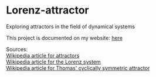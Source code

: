 # Lorenz-attractor
Exploring attractors in the field of dynamical systems

This project is documented on my website: [here](http://danielnicholson.uk/documentation.php?project=Lorenz%20attractor)

Sources:\
[Wikipedia article for attractors](https://en.wikipedia.org/wiki/Attractor)\
[Wikipedia article for the Lorenz system](https://en.wikipedia.org/wiki/Lorenz_system)\
[Wikipedia article for Thomas' cyclically symmetric attractor](https://en.wikipedia.org/wiki/Thomas%27_cyclically_symmetric_attractor)
